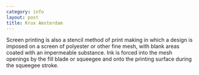 ```yaml
---
category: info
layout: post
title: Krux Amsterdam
---
```

Screen printing is also a stencil method of print making in which a design is imposed on a screen of polyester or other fine mesh, with blank areas coated with an impermeable substance. Ink is forced into the mesh openings by the fill blade or squeegee and onto the printing surface during the squeegee stroke.